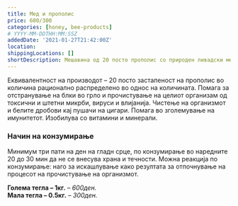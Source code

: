 ```yaml
---
title: Мед и прополис
price: 600/300
categories: [honey, bee-products]
# YYYY-MM-DDTHH:MM:SSZ
addedDate: '2021-01-27T21:42:00Z'
location:
shippingLocations: []
shortDescription: Мешавина од 20 посто прополис со природен ливадски мед.
---
```


Еквивалентност на производот – 20 посто застапеност на прополис во количина рационално распределено во однос на количината. Помага за отстранување на блки во грло и прочистување на целиот организам од токсични и штетни микрби, вируси и влијанија. Чистење на организмот и белите дробови кај пушачи на цигари. Помага во зголемување на имунитетот. Изобилува со витамини и минерали.

### Начин на конзумирање

Минимум три пати на ден на гладн срце, по конзумирање во наредните 20 до 30 мин да не се внесува храна и течности.
Можна реакција по конзумирање: наго за искашлување како резултата за отпочнување на процесот на прочистување на организмот.

**Голема тегла – 1кг.** – *600ден.*
</br>
**Мала тегла – 0.5кг.** – *300ден.*